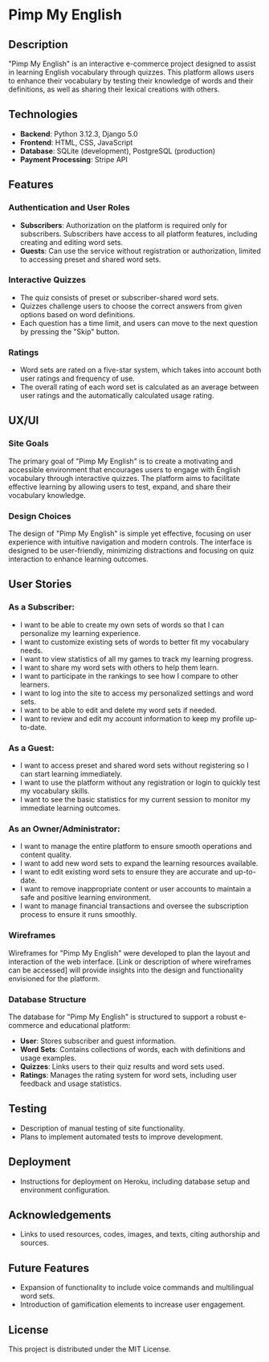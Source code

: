 # Pimp My English

## Description
"Pimp My English" is an interactive e-commerce project designed to assist in learning English vocabulary through quizzes. This platform allows users to enhance their vocabulary by testing their knowledge of words and their definitions, as well as sharing their lexical creations with others.

## Technologies
- **Backend**: Python 3.12.3, Django 5.0
- **Frontend**: HTML, CSS, JavaScript
- **Database**: SQLite (development), PostgreSQL (production)
- **Payment Processing**: Stripe API

## Features
### Authentication and User Roles
- **Subscribers**: Authorization on the platform is required only for subscribers. Subscribers have access to all platform features, including creating and editing word sets.
- **Guests**: Can use the service without registration or authorization, limited to accessing preset and shared word sets.

### Interactive Quizzes
- The quiz consists of preset or subscriber-shared word sets.
- Quizzes challenge users to choose the correct answers from given options based on word definitions.
- Each question has a time limit, and users can move to the next question by pressing the "Skip" button.

### Ratings
- Word sets are rated on a five-star system, which takes into account both user ratings and frequency of use.
- The overall rating of each word set is calculated as an average between user ratings and the automatically calculated usage rating.

## UX/UI
### Site Goals
The primary goal of "Pimp My English" is to create a motivating and accessible environment that encourages users to engage with English vocabulary through interactive quizzes. The platform aims to facilitate effective learning by allowing users to test, expand, and share their vocabulary knowledge.

### Design Choices
The design of "Pimp My English" is simple yet effective, focusing on user experience with intuitive navigation and modern controls. The interface is designed to be user-friendly, minimizing distractions and focusing on quiz interaction to enhance learning outcomes.

## User Stories

### As a Subscriber:
- I want to be able to create my own sets of words so that I can personalize my learning experience.
- I want to customize existing sets of words to better fit my vocabulary needs.
- I want to view statistics of all my games to track my learning progress.
- I want to share my word sets with others to help them learn.
- I want to participate in the rankings to see how I compare to other learners.
- I want to log into the site to access my personalized settings and word sets.
- I want to be able to edit and delete my word sets if needed.
- I want to review and edit my account information to keep my profile up-to-date.

### As a Guest:
- I want to access preset and shared word sets without registering so I can start learning immediately.
- I want to use the platform without any registration or login to quickly test my vocabulary skills.
- I want to see the basic statistics for my current session to monitor my immediate learning outcomes.

### As an Owner/Administrator:
- I want to manage the entire platform to ensure smooth operations and content quality.
- I want to add new word sets to expand the learning resources available.
- I want to edit existing word sets to ensure they are accurate and up-to-date.
- I want to remove inappropriate content or user accounts to maintain a safe and positive learning environment.
- I want to manage financial transactions and oversee the subscription process to ensure it runs smoothly.

### Wireframes
Wireframes for "Pimp My English" were developed to plan the layout and interaction of the web interface. [Link or description of where wireframes can be accessed] will provide insights into the design and functionality envisioned for the platform.

### Database Structure
The database for "Pimp My English" is structured to support a robust e-commerce and educational platform:
- **User**: Stores subscriber and guest information.
- **Word Sets**: Contains collections of words, each with definitions and usage examples.
- **Quizzes**: Links users to their quiz results and word sets used.
- **Ratings**: Manages the rating system for word sets, including user feedback and usage statistics.

## Testing
- Description of manual testing of site functionality.
- Plans to implement automated tests to improve development.

## Deployment
- Instructions for deployment on Heroku, including database setup and environment configuration.

## Acknowledgements
- Links to used resources, codes, images, and texts, citing authorship and sources.

## Future Features
- Expansion of functionality to include voice commands and multilingual word sets.
- Introduction of gamification elements to increase user engagement.

## License
This project is distributed under the MIT License.
